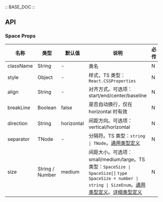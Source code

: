 :: BASE_DOC ::

## API
### Space Props

名称 | 类型 | 默认值 | 说明 | 必传
-- | -- | -- | -- | --
className | String | - | 类名 | N
style | Object | - | 样式，TS 类型：`React.CSSProperties` | N
align | String | - | 对齐方式。可选项：start/end/center/baseline | N
breakLine | Boolean | false | 是否自动换行，仅在 horizontal 时有效	 | N
direction | String | horizontal | 间距方向。可选项：vertical/horizontal | N
separator | TNode | - | 分隔符。TS 类型：`string \| TNode`。[通用类型定义](https://github.com/Tencent/tdesign-react/blob/develop/src/common.ts) | N
size | String / Number | medium | 间距大小。可选项：small/medium/large。TS 类型：`SpaceSize \| SpaceSize[]` `type SpaceSize = number \| string \| SizeEnum`。[通用类型定义](https://github.com/Tencent/tdesign-react/blob/develop/src/common.ts)。[详细类型定义](https://github.com/Tencent/tdesign-react/blob/develop/src/space/type.ts) | N

